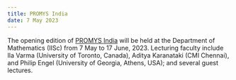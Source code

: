 ```yaml
---
title: PROMYS India
date: 7 May 2023
---
```


The opening edition of [PROMYS India](https://promys-india.org/) will be held at the Department of Mathematics (IISc) from
7 May to 17 June, 2023. Lecturing faculty include Ila Varma (University of Toronto, Canada), Aditya Karanataki (CMI Chennai),
and Philip Engel (University of Georgia, Athens, USA); and several guest lectures.
